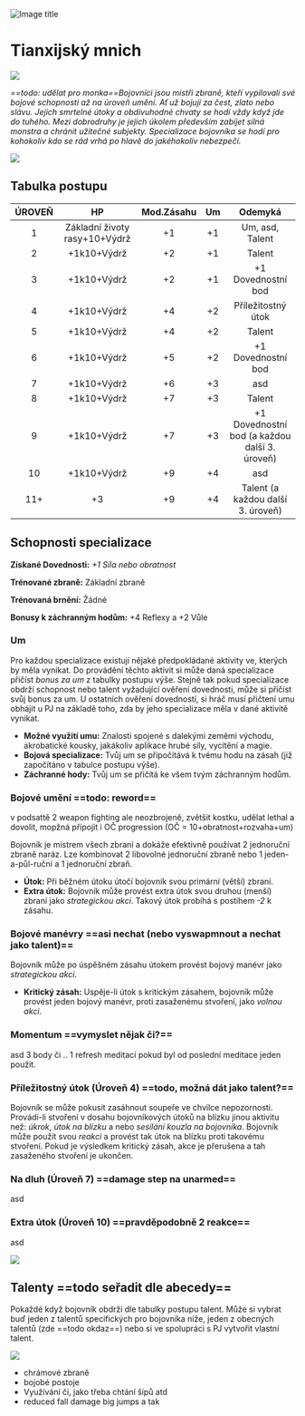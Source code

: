 ![Image title](/assets/OW/classes/Fighter.png)

# Tianxijský mnich

<img src="/assets/sep_line.png"/>

*==todo: udělat pro monka==Bojovníci jsou mistři zbraně, kteří vypilovali své bojové schopnosti až na úroveň umění. Ať už bojují za čest, zlato nebo slávu. Jejich smrtelné útoky a obdivuhodné chvaty se hodí vždy když jde do tuhého. Mezi dobrodruhy je jejich úkolem především zabíjet silná monstra a chránit užitečné subjekty. Specializace bojovníka se hodí pro kohokoliv kdo se rád vrhá po hlavě do jakéhokoliv nebezpečí.*

<img src="/assets/sep_line.png"/>

## Tabulka postupu

| ÚROVEŇ |              HP               | Mod.Zásahu |  Um  |                    Odemyká                    |
| :----: | :---------------------------: | :--------: | :--: | :-------------------------------------------: |
|   1    | Základní životy rasy+10+Výdrž |     +1     |  +1  |                Um, asd, Talent                |
|   2    |          +1k10+Výdrž          |     +2     |  +1  |                    Talent                     |
|   3    |          +1k10+Výdrž          |     +2     |  +1  |              +1 Dovednostní bod               |
|   4    |          +1k10+Výdrž          |     +4     |  +2  |              Příležitostný útok               |
|   5    |          +1k10+Výdrž          |     +4     |  +2  |                    Talent                     |
|   6    |          +1k10+Výdrž          |     +5     |  +2  |              +1 Dovednostní bod               |
|   7    |          +1k10+Výdrž          |     +6     |  +3  |                      asd                      |
|   8    |          +1k10+Výdrž          |     +7     |  +3  |                    Talent                     |
|   9    |          +1k10+Výdrž          |     +7     |  +3  | +1 Dovednostní bod (a každou další 3. úroveň) |
|   10   |          +1k10+Výdrž          |     +9     |  +4  |                      asd                      |
|  11+   |              +3               |     +9     |  +4  |       Talent (a každou další 3. úroveň)       |

## Schopnosti specializace

**Získané Dovednosti:** *+1 Síla nebo obratnost*

**Trénované zbraně:** Základní zbraně

**Trénovaná brnění:** Žádné

**Bonusy k záchranným hodům:** +4 Reflexy a +2 Vůle

### Um

Pro každou specializace existují nějaké předpokládané aktivity ve, kterých by měla vynikat. Do provádění těchto aktivit si může daná specializace přičíst *bonus za um* z tabulky postupu výše. Stejně tak pokud specializace obdrží schopnost nebo talent vyžadující ověření dovednosti, může si přičíst svůj bonus za um. U ostatních ověření dovedností, si hráč musí přičtení umu obhájit u PJ na základě toho, zda by jeho specializace měla v dané aktivitě vynikat.

- **Možné využití umu:** Znalosti spojené s dalekými zeměmi východu, akrobatické kousky, jakákoliv aplikace hrubé síly, vycítění a magie.
- **Bojová specializace:** Tvůj um se připočítává k tvému hodu na zásah (již započítáno v tabulce postupu výše).
- **Záchranné hody:** Tvůj um se přičítá ke všem tvým záchranným hodům.

### Bojové umění ==todo: reword==

v podsattě 2 weapon fighting ale neozbrojeně, zvětšit kostku, udělat lethal a dovolit, mopžná připojit i OČ progression (OČ = 10+obratnost+rozvaha+um)

Bojovník je mistrem všech zbraní a dokáže efektivně používat 2 jednoruční zbraně naráz. Lze kombinovat 2 libovolné jednoruční zbraně nebo 1 jeden-a-půl-ruční a 1 jednoruční zbraň.

- **Útok:** Při běžném útoku útočí bojovník svou primární (větší) zbraní.
- **Extra útok:** Bojovník může provést extra útok svou druhou (menší) zbraní jako *strategickou akci*. Takový útok probíhá s postihem *-2* k zásahu.

### Bojové manévry ==asi nechat (nebo vyswapmnout a nechat jako talent)==

Bojovník může po úspěšném zásahu útokem provést bojový manévr jako *strategickou akci*.

- **Kritický zásah:** Uspěje-li útok s kritickým zásahem, bojovník může provést jeden bojový manévr, proti zasaženému stvoření, jako *volnou akci*.

### Momentum ==vymyslet nějak či?==

asd 3 body či .. 1 refresh meditací pokud byl od poslední meditace jeden použit.

### Příležitostný útok (Úroveň 4) ==todo, možná dát jako talent?==

Bojovník se může pokusit zasáhnout soupeře ve chvilce nepozornosti. Provádí-li stvoření v dosahu bojovníkových útoků na blízku jinou aktivitu než: *úkrok*, *útok na blízku* a nebo *sesílání kouzla na bojovníka*. Bojovník může použít svou *reakci* a provést tak útok na blízku proti takovému stvoření. Pokud je výsledkem kritický zásah, akce je přerušena a tah zasaženého stvoření je ukončen.

### Na dluh (Úroveň 7) ==damage step na unarmed==

asd

### Extra útok (Úroveň 10) ==pravděpodobně 2 reakce==

asd

<img src="/assets/sep_line.png"/>

## Talenty ==todo seřadit dle abecedy==

Pokaždé když bojovník obdrží dle tabulky postupu talent. Může si vybrat buď jeden z talentů specifických pro bojovníka níže, jeden z obecných talentů (zde ==todo okdaz==) nebo si ve spolupráci s PJ vytvořit vlastní talent.

<img src="/assets/sep_line.png"/>

- chrámové zbraně
- bojobé postoje
- Využívání či, jako třeba chtání šípů atd
- reduced fall damage big jumps a tak
